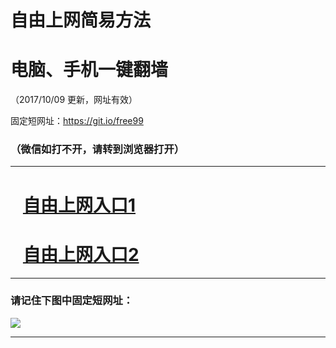 ﻿# 自由上网简易方法

# 电脑、手机一键翻墙

（2017/10/09 更新，网址有效）

固定短网址：https://git.io/free99

### （微信如打不开，请转到浏览器打开）


***





# &nbsp;&nbsp; <a href="http://ft106275.fwq-tz-1001.info/fwqtz01.html?t=100900122183 " target="_blank">自由上网入口1</a>
# &nbsp;&nbsp; <a href="http://ft745611169.fwq-tz-1002.info/fwqtz02.html?t=100900127238 " target="_blank">自由上网入口2</a>
***

### 请记住下图中固定短网址：

<img src="https://s3-us-west-2.amazonaws.com/fwq-1001/yjfq-20170905okok.png" /> 


***

